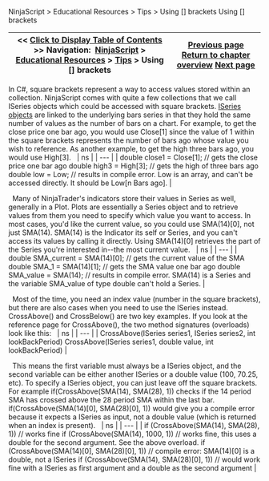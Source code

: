 ﻿
NinjaScript > Educational Resources > Tips > Using [] brackets
Using [] brackets

| << [Click to Display Table of Contents](using__brackets.md) >> **Navigation:**     [NinjaScript](ninjascript.md) > [Educational Resources](educational_resources.md) > [Tips](tips.md) > Using [] brackets | [Previous page](user_definable_color_inputs.md) [Return to chapter overview](tips.md) [Next page](language_reference_wip.md) |
| --- | --- |

In C#, square brackets represent a way to access values stored within an collection. NinjaScript comes with quite a few collections that we call ISeries objects which could be accessed with square brackets. [ISeries objects](iseriest.md) are linked to the underlying bars series in that they hold the same number of values as the number of bars on a chart. For example, to get the close price one bar ago, you would use Close[1] since the value of 1 within the square brackets represents the number of bars ago whose value you wish to reference. As another example, to get the high three bars ago, you would use High[3].
 
| ns |
| --- |
| double close1 = Close[1]; // gets the close price one bar ago double high3 = High[3]; // gets the high of three bars ago double low = Low; // results in compile error. Low is an array, and can't be accessed directly. It should be Low[n Bars ago]. |

 
Many of NinjaTrader's indicators store their values in Series as well, generally in a Plot. Plots are essentially a Series<double> object and to retrieve values from them you need to specify which value you want to access. In most cases, you'd like the current value, so you could use SMA(14)[0], not just SMA(14). SMA(14) is the Indicator its self or Series, and you can't access its values by calling it directly. Using SMA(14)[0] retrieves the part of the Series you're interested in--the most current value.
 
| ns |
| --- |
| double SMA_current = SMA(14)[0]; // gets the current value of the SMA double SMA_1 = SMA(14)[1]; // gets the SMA value one bar ago double SMA_value = SMA(14); // results in compile error. SMA(14) is a Series and the variable SMA_value of type double can't hold a Series. |

 
Most of the time, you need an index value (number in the square brackets), but there are also cases when you need to use the ISeries instead. CrossAbove() and CrossBelow() are two key examples. If you look at the reference page for CrossAbove(), the two method signatures (overloads) look like this:
 
| ns |
| --- |
| CrossAbove(ISeries<double> series1, ISeries<double> series2, int lookBackPeriod) CrossAbove(ISeries<double> series1, double value, int lookBackPeriod) |

 
This means the first variable must always be a ISeries<double> object, and the second variable can be either another ISeries<double> or a double value (100, 70.25, etc). To specify a ISeries<double> object, you can just leave off the square brackets. For example if(CrossAbove(SMA(14), SMA(28), 1)) checks if the 14 period SMA has crossed above the 28 period SMA within the last bar. if(CrossAbove(SMA(14)[0], SMA(28)[0], 1)) would give you a compile error because it expects a ISeries<double> as input, not a double value (which is returned when an index is present).
 
| ns |
| --- |
| if (CrossAbove(SMA(14), SMA(28), 1)) // works fine if (CrossAbove(SMA(14), 1000, 1)) // works fine, this uses a double for the second argument. See the above overload. if (CrossAbove(SMA(14)[0], SMA(28)[0], 1)) // compile error: SMA(14)[0] is a double, not a ISeries<double> if (CrossAbove(SMA(14), SMA(28)[0], 1)) // would work fine with a ISeries<double> as first argument and a double as the second argument |

